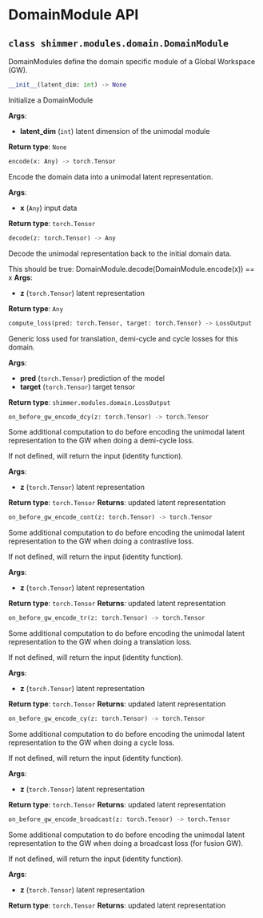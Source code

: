 # DomainModule API

## `class shimmer.modules.domain.DomainModule`
DomainModules define the domain specific module of a Global Workspace (GW).


```python
__init__(latent_dim: int) -> None
```
Initialize a DomainModule

**Args**:
- **latent\_dim** (`int`) latent dimension of the unimodal module

**Return type**: `None`

```python
encode(x: Any) -> torch.Tensor
```
Encode the domain data into a unimodal latent representation.

**Args**:

- **x** (`Any`) input data

**Return type**: `torch.Tensor`

```python
decode(z: torch.Tensor) -> Any
```
Decode the unimodal representation back to the initial domain data.

This should be true:
DomainModule.decode(DomainModule.encode(x)) == x
**Args**:

- **z** (`torch.Tensor`) latent representation

**Return type**: `Any`

```python
compute_loss(pred: torch.Tensor, target: torch.Tensor) -> LossOutput
```
Generic loss used for translation, demi-cycle and cycle losses for this domain.

**Args**:

- **pred** (`torch.Tensor`) prediction of the model
- **target** (`torch.Tensor`) target tensor

**Return type**: `shimmer.modules.domain.LossOutput`

```python
on_before_gw_encode_dcy(z: torch.Tensor) -> torch.Tensor
```
Some additional computation to do before encoding the unimodal latent representation
to the GW when doing a demi-cycle loss.

If not defined, will return the input (identity function).

**Args**:

- **z** (`torch.Tensor`) latent representation

**Return type**: `torch.Tensor`
**Returns**: updated latent representation

```python
on_before_gw_encode_cont(z: torch.Tensor) -> torch.Tensor
```
Some additional computation to do before encoding the unimodal latent representation
to the GW when doing a contrastive loss.

If not defined, will return the input (identity function).

**Args**:

- **z** (`torch.Tensor`) latent representation

**Return type**: `torch.Tensor`
**Returns**: updated latent representation

```python
on_before_gw_encode_tr(z: torch.Tensor) -> torch.Tensor
```
Some additional computation to do before encoding the unimodal latent representation
to the GW when doing a translation loss.

If not defined, will return the input (identity function).

**Args**:

- **z** (`torch.Tensor`) latent representation

**Return type**: `torch.Tensor`
**Returns**: updated latent representation

```python
on_before_gw_encode_cy(z: torch.Tensor) -> torch.Tensor
```
Some additional computation to do before encoding the unimodal latent representation
to the GW when doing a cycle loss.

If not defined, will return the input (identity function).

**Args**:

- **z** (`torch.Tensor`) latent representation

**Return type**: `torch.Tensor`
**Returns**: updated latent representation

```python
on_before_gw_encode_broadcast(z: torch.Tensor) -> torch.Tensor
```
Some additional computation to do before encoding the unimodal latent representation
to the GW when doing a broadcast loss (for fusion GW).

If not defined, will return the input (identity function).

**Args**:

- **z** (`torch.Tensor`) latent representation

**Return type**: `torch.Tensor`
**Returns**: updated latent representation

